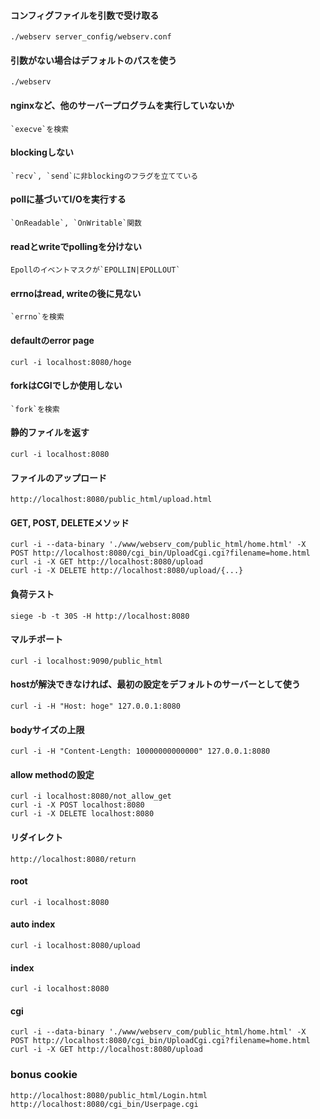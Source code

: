 #### コンフィグファイルを引数で受け取る
```
./webserv server_config/webserv.conf
```
#### 引数がない場合はデフォルトのパスを使う
```
./webserv
```
#### nginxなど、他のサーバープログラムを実行していないか
```
`execve`を検索
```
#### blockingしない
```
`recv`, `send`に非blockingのフラグを立てている
```
#### pollに基づいてI/Oを実行する
```
`OnReadable`, `OnWritable`関数
```
#### readとwriteでpollingを分けない
```
Epollのイベントマスクが`EPOLLIN|EPOLLOUT`
```
#### errnoはread, writeの後に見ない
```
`errno`を検索
```
#### defaultのerror page
```
curl -i localhost:8080/hoge
```
#### forkはCGIでしか使用しない
```
`fork`を検索
```
#### 静的ファイルを返す
```
curl -i localhost:8080
```
#### ファイルのアップロード
```
http://localhost:8080/public_html/upload.html
```
#### GET, POST, DELETEメソッド
```
curl -i --data-binary './www/webserv_com/public_html/home.html' -X POST http://localhost:8080/cgi_bin/UploadCgi.cgi?filename=home.html
curl -i -X GET http://localhost:8080/upload
curl -i -X DELETE http://localhost:8080/upload/{...}
```
#### 負荷テスト
```
siege -b -t 30S -H http://localhost:8080
```
#### マルチポート
```
curl -i localhost:9090/public_html
```
#### hostが解決できなければ、最初の設定をデフォルトのサーバーとして使う
```
curl -i -H "Host: hoge" 127.0.0.1:8080
```
#### bodyサイズの上限
```
curl -i -H "Content-Length: 10000000000000" 127.0.0.1:8080
```
#### allow methodの設定
```
curl -i localhost:8080/not_allow_get
curl -i -X POST localhost:8080
curl -i -X DELETE localhost:8080
```
#### リダイレクト 
```
http://localhost:8080/return
```
#### root
```
curl -i localhost:8080
```
#### auto index
```
curl -i localhost:8080/upload
```
#### index
```
curl -i localhost:8080
```
#### cgi
```
curl -i --data-binary './www/webserv_com/public_html/home.html' -X POST http://localhost:8080/cgi_bin/UploadCgi.cgi?filename=home.html
curl -i -X GET http://localhost:8080/upload
```

### bonus cookie
```
http://localhost:8080/public_html/Login.html
http://localhost:8080/cgi_bin/Userpage.cgi
```
